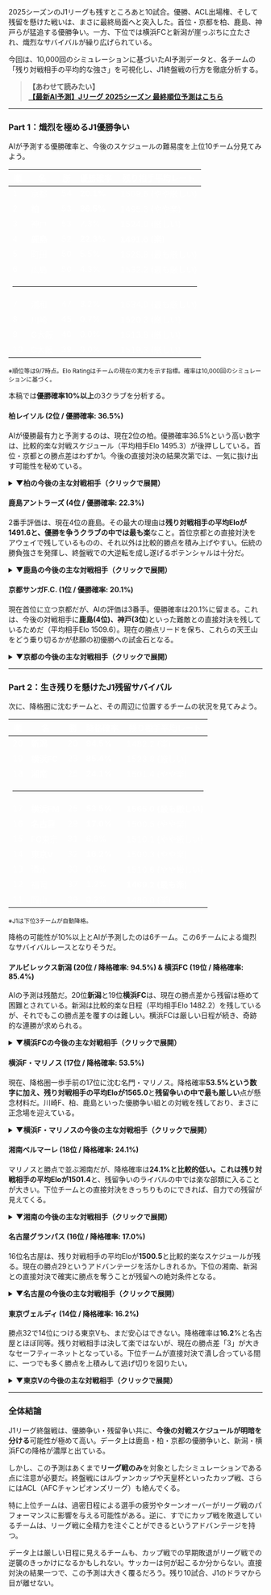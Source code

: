 2025シーズンのJ1リーグも残すところあと10試合。優勝、ACL出場権、そして残留を懸けた戦いは、まさに最終局面へと突入した。首位・京都を柏、鹿島、神戸らが猛追する優勝争い。一方、下位では横浜FCと新潟が崖っぷちに立たされ、熾烈なサバイバルが繰り広げられている。

今回は、10,000回のシミュレーションに基づいたAI予測データと、各チームの「残り対戦相手の平均的な強さ」を可視化し、J1終盤戦の行方を徹底分析する。

> **【あわせて読みたい】**<br>
> <a href="#/prediction" onclick="event.preventDefault(); window.showPage('prediction');"><strong>【最新AI予測】Jリーグ 2025シーズン 最終順位予測はこちら</strong></a>

***

### Part 1：熾烈を極めるJ1優勝争い

AIが予測する優勝確率と、今後のスケジュールの難易度を上位10チーム分見てみよう。

<div class="table-container">
  <table style="color: #ffffff;">
    <thead>
      <tr>
        <th>順</th>
        <th>名</th>
        <th>勝</th>
        <th><strong>優勝確率</strong></th>
        <th>残り相手平均レート</th>
      </tr>
    </thead>
    <tbody>
      <tr>
        <td>1</td>
        <td>京都</td>
        <td>54</td>
        <td><strong>20.1%</strong></td>
        <td>1509.6 (やや厳しい)</td>
      </tr>
      <tr>
        <td>2</td>
        <td><strong>柏</strong></td>
        <td>53</td>
        <td><strong>36.5%</strong></td>
        <td>1495.3 (やや楽)</td>
      </tr>
      <tr>
        <td>3</td>
        <td>神戸</td>
        <td>53</td>
        <td>7.3%</td>
        <td>1524.0 (厳しい)</td>
      </tr>
      <tr>
        <td>4</td>
        <td><strong>鹿島</strong></td>
        <td>52</td>
        <td><strong>22.3%</strong></td>
        <td><strong>1491.6 (楽)</strong></td>
      </tr>
      <tr>
        <td>5</td>
        <td>町田</td>
        <td>50</td>
        <td>5.5%</td>
        <td>1528.8 (最も厳しい)</td>
      </tr>
       <tr>
        <td>6</td>
        <td>広島</td>
        <td>50</td>
        <td>4.3%</td>
        <td>1532.2 (最も厳しい)</td>
      </tr>
       <tr class="separator-row"><td colspan="5"><hr></td></tr>
      <tr>
        <td>7</td>
        <td>浦和</td>
        <td>47</td>
        <td>3.2%</td>
        <td>1534.0 (最も厳しい)</td>
      </tr>
      <tr>
        <td>8</td>
        <td>川崎</td>
        <td>45</td>
        <td>0.7%</td>
        <td>1520.3 (厳しい)</td>
      </tr>
      <tr>
        <td>9</td>
        <td>G大阪</td>
        <td>40</td>
        <td>0.0%</td>
        <td>1513.8 (厳しい)</td>
      </tr>
      <tr>
        <td>10</td>
        <td>C大阪</td>
        <td>39</td>
        <td>0.0%</td>
        <td>1519.3 (厳しい)</td>
      </tr>
    </tbody>
  </table>
</div>
<small>※順位等は9/7時点。Elo Ratingはチームの現在の実力を示す指標。確率は10,000回のシミュレーションに基づく。</small>

本稿では**優勝確率10%以上**の3クラブを分析する。

#### 柏レイソル (2位 / 優勝確率: 36.5%)
AIが優勝最有力と予測するのは、現在2位の柏。優勝確率36.5%という高い数字は、比較的楽な対戦スケジュール（平均相手Elo 1495.3）が後押ししている。首位・京都との勝点差はわずか1。今後の直接対決の結果次第では、一気に抜け出す可能性を秘めている。

<details>
<summary><strong>▼柏の今後の主な対戦相手（クリックで展開）</strong></summary>
<div class="schedule-table">

| 節 | 対戦相手 | 相手Elo |
|:---|:---|---:|
| 29節 (A) | ヴィッセル神戸 | 1615.1 |
| 30節 (A) | セレッソ大阪 | 1529.1 |
| 31節 (H) | サンフレッチェ広島 | 1584.3 |
| 32節 (A) | 川崎フロンターレ | 1568.0 |
| 33節 (H) | 横浜F・マリノス | 1418.2 |

</div>
</details>

#### 鹿島アントラーズ (4位 / 優勝確率: 22.3%)
2番手評価は、現在4位の鹿島。その最大の理由は**残り対戦相手の平均Eloが1491.6と、優勝を争うクラブの中では最も楽**なこと。首位京都との直接対決をアウェイで残しているものの、それ以外は比較的勝点を積み上げやすい。伝統の勝負強さを発揮し、終盤戦での大逆転を成し遂げるポテンシャルは十分だ。

<details>
<summary><strong>▼鹿島の今後の主な対戦相手（クリックで展開）</strong></summary>
<div class="schedule-table">

| 節 | 対戦相手 | 相手Elo |
|:---|:---|---:|
| 29節 (H) | 湘南ベルマーレ | 1361.7 |
| 30節 (A) | 浦和レッズ | 1582.7 |
| 31節 (H) | セレッソ大阪 | 1529.1 |
| 32節 (A) | 名古屋グランパス | 1439.8 |
| 33節 (H) | ガンバ大阪 | 1506.5 |

</div>
</details>

#### 京都サンガF.C. (1位 / 優勝確率: 20.1%)
現在首位に立つ京都だが、AIの評価は3番手。優勝確率は20.1%に留まる。これは、今後の対戦相手に**鹿島(4位)、神戸(3位**)といった難敵との直接対決を残しているためだ（平均相手Elo 1509.6）。現在の勝点リードを保ち、これらの天王山をどう乗り切るかが悲願の初優勝への試金石となる。

<details>
<summary><strong>▼京都の今後の主な対戦相手（クリックで展開）</strong></summary>
<div class="schedule-table">

| 節 | 対戦相手 | 相手Elo |
|:---|:---|---:|
| 29節 (A) | サンフレッチェ広島 | 1584.3 |
| 30節 (H) | 清水エスパルス | 1466.3 |
| 31節 (H) | FC町田ゼルビア | 1596.9 |
| 32節 (A) | セレッソ大阪 | 1529.1 |
| 33節 (H) | 川崎フロンターレ | 1568.0 |

</div>
</details>

***

### Part 2：生き残りを懸けたJ1残留サバイバル

次に、降格圏に沈むチームと、その周辺に位置するチームの状況を見てみよう。

<div class="table-container">
  <table style="color: #ffffff;">
    <thead>
      <tr>
        <th>順</th>
        <th>名</th>
        <th>勝</th>
        <th><strong>降格確率</strong></th>
        <th>残り相手平均レート</th>
      </tr>
    </thead>
    <tbody>
      <tr>
        <td>20</td>
        <td><strong>新潟</strong></td>
        <td>20</td>
        <td><strong>94.5%</strong></td>
        <td>1482.2 (楽)</td>
      </tr>
      <tr>
        <td>19</td>
        <td><strong>横浜FC</strong></td>
        <td>23</td>
        <td><strong>85.4%</strong></td>
        <td>1523.8 (厳しい)</td>
      </tr>
      <tr>
        <td>18</td>
        <td><strong>湘南</strong></td>
        <td>25</td>
        <td><strong>24.1%</strong></td>
        <td>1501.4 (やや楽)</td>
      </tr>
      <tr class="separator-row"><td colspan="5"><hr></td></tr>
      <tr>
        <td>17</td>
        <td><strong>横浜FM</strong></td>
        <td>25</td>
        <td><strong>53.5%</strong></td>
        <td><strong>1565.0 (最も厳しい)</strong></td>
      </tr>
      <tr>
        <td>16</td>
        <td><strong>名古屋</strong></td>
        <td>29</td>
        <td><strong>17.0%</strong></td>
        <td>1500.5 (やや楽)</td>
      </tr>
      <tr>
        <td>15</td>
        <td>FC東京</td>
        <td>31</td>
        <td>6.8%</td>
        <td>1510.1 (やや厳しい)</td>
      </tr>
      <tr>
        <td>14</td>
        <td><strong>東京V</strong></td>
        <td>32</td>
        <td><strong>16.2%</strong></td>
        <td>1500.3 (やや楽)</td>
      </tr>
      <tr>
        <td>13</td>
        <td>清水</td>
        <td>33</td>
        <td>0.9%</td>
        <td>1510.6 (やや厳しい)</td>
      </tr>
      <tr>
        <td>12</td>
        <td>福岡</td>
        <td>37</td>
        <td>1.2%</td>
        <td><strong>1469.2 (最も楽)</strong></td>
      </tr>
      <tr>
        <td>11</td>
        <td>岡山</td>
        <td>39</td>
        <td>0.2%</td>
        <td>1480.0 (楽)</td>
      </tr>
    </tbody>
  </table>
</div>
<small>※J1は下位3チームが自動降格。</small>

降格の可能性が10%以上とAIが予測したのは6チーム。この6チームによる熾烈なサバイバルレースとなりそうだ。

#### アルビレックス新潟 (20位 / 降格確率: 94.5%) & 横浜FC (19位 / 降格確率: 85.4%)
AIの予測は残酷だ。20位**新潟**と19位**横浜FC**は、現在の勝点差から残留は極めて困難とされている。新潟は比較的楽な日程（平均相手Elo 1482.2）を残しているが、それでもこの勝点差を覆すのは難しい。横浜FCは厳しい日程が続き、奇跡的な連勝が求められる。

<details>
<summary><strong>▼横浜FCの今後の主な対戦相手（クリックで展開）</strong></summary>
<div class="schedule-table">

| 節 | 対戦相手 | 相手Elo |
|:---|:---|---:|
| 29節 (A) | FC町田ゼルビア | 1596.9 |
| 30節 (H) | アルビレックス新潟 | 1350.1 |
| 31節 (A) | ファジアーノ岡山 | 1528.1 |
| 32節 (H) | 湘南ベルマーレ | 1361.7 |
| 33節 (A) | アビスパ福岡 | 1526.5 |

</div>
</details>

#### 横浜F・マリノス (17位 / 降格確率: 53.5%)
現在、降格圏一歩手前の17位に沈む名門・マリノス。降格確率**53.5%**という数字に加え、残り対戦相手の平均Eloが**1565.0**と**残留争いの中で最も厳しい**点が懸念材料だ。川崎F、柏、鹿島といった優勝争い組との対戦を残しており、まさに正念場を迎えている。

<details>
<summary><strong>▼横浜F・マリノスの今後の主な対戦相手（クリックで展開）</strong></summary>
<div class="schedule-table">

| 節 | 対戦相手 | 相手Elo |
|:---|:---|---:|
| 29節 (H) | 川崎フロンターレ | 1568.0 |
| 30節 (A) | アビスパ福岡 | 1526.5 |
| 31節 (A) | ガンバ大阪 | 1506.5 |
| 32節 (A) | FC東京 | 1450.0 |
| 33節 (A) | 柏レイソル | 1630.5 |

</div>
</details>

#### 湘南ベルマーレ (18位 / 降格確率: 24.1%)
マリノスと勝点で並ぶ湘南だが、降格確率は**24.1%**と比較的低い。これは残り対戦相手の平均Eloが**1501.4**と、残留争いのライバルの中では楽な部類に入ることが大きい。下位チームとの直接対決をきっちりものにできれば、自力での残留が見えてくる。

<details>
<summary><strong>▼湘南の今後の主な対戦相手（クリックで展開）</strong></summary>
<div class="schedule-table">

| 節 | 対戦相手 | 相手Elo |
|:---|:---|---:|
| 29節 (A) | 鹿島アントラーズ | 1608.3 |
| 30節 (A) | 名古屋グランパス | 1439.8 |
| 31節 (H) | 川崎フロンターレ | 1568.0 |
| 32節 (A) | 横浜FC | 1355.7 |
| 33節 (H) | 東京ヴェルディ | 1458.1 |

</div>
</details>

#### 名古屋グランパス (16位 / 降格確率: 17.0%)
16位名古屋は、残り対戦相手の平均Eloが**1500.5**と比較的楽なスケジュールが残る。現在の勝点29というアドバンテージを活かしきれるか。下位の湘南、新潟との直接対決で確実に勝点を奪うことが残留への絶対条件となる。

<details>
<summary><strong>▼名古屋の今後の主な対戦相手（クリックで展開）</strong></summary>
<div class="schedule-table">

| 節 | 対戦相手 | 相手Elo |
|:---|:---|---:|
| 29節 (A) | ファジアーノ岡山 | 1528.1 |
| 30節 (H) | 湘南ベルマーレ | 1361.7 |
| 31節 (A) | アルビレックス新潟 | 1350.1 |
| 32節 (H) | 鹿島アントラーズ | 1608.3 |
| 33節 (H) | セレッソ大阪 | 1529.1 |

</div>
</details>

#### 東京ヴェルディ (14位 / 降格確率: 16.2%)
勝点32で14位につける東京Vも、まだ安心はできない。降格確率は**16.2**%と名古屋とほぼ同等。残り対戦相手は決して楽ではないが、現在の勝点差「3」が大きなセーフティーネットとなっている。下位チームが直接対決で潰し合っている間に、一つでも多く勝点を上積みして逃げ切りを図りたい。

<details>
<summary><strong>▼東京Vの今後の主な対戦相手（クリックで展開）</strong></summary>
<div class="schedule-table">

| 節 | 対戦相手 | 相手Elo |
|:---|:---|---:|
| 29節 (A) | FC東京 | 1450.0 |
| 30節 (H) | ファジアーノ岡山 | 1528.1 |
| 31節 (A) | ヴィッセル神戸 | 1615.1 |
| 32節 (H) | 浦和レッズ | 1582.7 |
| 33節 (A) | 湘南ベルマーレ | 1361.7 |

</div>
</details>

***

### 全体結論

J1リーグ終盤戦は、優勝争い・残留争い共に、**今後の対戦スケジュールが明暗を分ける**可能性が極めて高い。データ上は鹿島・柏・京都の優勝争いと、新潟・横浜FCの降格が濃厚と出ている。

しかし、この予測はあくまで**リーグ戦のみ**を対象としたシミュレーションである点に注意が必要だ。終盤戦にはルヴァンカップや天皇杯といったカップ戦、さらにはACL（AFCチャンピオンズリーグ）も絡んでくる。

特に上位チームは、過密日程による選手の疲労やターンオーバーがリーグ戦のパフォーマンスに影響を与える可能性がある。逆に、すでにカップ戦を敗退しているチームは、リーグ戦に全精力を注ぐことができるというアドバンテージを持つ。

データ上は厳しい日程に見えるチームも、カップ戦での早期敗退がリーグ戦での逆襲のきっかけになるかもしれない。サッカーは何が起こるか分からない。直接対決の結果一つで、この予測は大きく覆るだろう。残り10試合、J1のドラマから目が離せない。